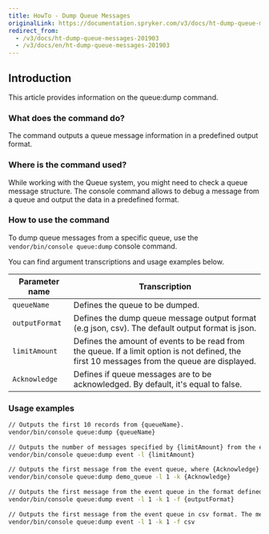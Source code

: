 ```yaml
---
title: HowTo - Dump Queue Messages
originalLink: https://documentation.spryker.com/v3/docs/ht-dump-queue-messages-201903
redirect_from:
  - /v3/docs/ht-dump-queue-messages-201903
  - /v3/docs/en/ht-dump-queue-messages-201903
---
```


## Introduction
This article provides information on the queue:dump command.

### What does the command do?
The command outputs a queue message information in a predefined output format.

### Where is the command used?
While working with the Queue system, you might need to check a queue message structure.
The console command allows to debug a message from a queue and output the data in a predefined format.

### How to use the command
To dump queue messages from a specific queue, use the `vendor/bin/console queue:dump` console command.

You can find argument transcriptions and usage examples below.

| Parameter name | Transcription |
| --- | --- |
|`queueName`  | Defines the queue to be dumped. |
| `outputFormat` | Defines the dump queue message output format (e.g json, csv). The default output format is json. |
|`limitAmount`  |Defines the amount of events to be read from the queue. If a limit option is not defined, the first 10 messages from the queue are displayed.  |
| `Acknowledge` | Defines if queue messages are to be acknowledged. By default, it's equal to false. |

### Usage examples

```bash
// Outputs the first 10 records from {queueName}.
vendor/bin/console queue:dump {queueName}
 
// Outputs the number of messages specified by {limitAmount} from the event queue.
vendor/bin/console queue:dump event -l {limitAmount}
 
// Outputs the first message from the event queue, where {Acknowledge} defines if the message is to be acknowledged.
vendor/bin/console queue:dump demo_queue -l 1 -k {Acknowledge}
 
// Outputs the first message from the event queue in the format defined by {outputFormat}. The message is acknowledged.
vendor/bin/console queue:dump event -l 1 -k 1 -f {outputFormat}
 
// Outputs the first message from the event queue in csv format. The message is acknowledged.
vendor/bin/console queue:dump event -l 1 -k 1 -f csv
```

<!-- Last review date: Mar 9, 2019 -by Oleksandr Myrnyi, Andrii Tserkovnyi-->
